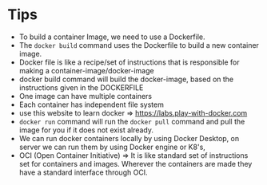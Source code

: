 # Tips

- To build a container Image, we need to use a Dockerfile. 
- The `docker build` command uses the Dockerfile to build a new container image.
- Docker file is like a recipe/set of instructions that is responsible for making a container-image/docker-image
- docker build command will build the docker-image, based on the instructions given in the DOCKERFILE
- One image can have multiple containers
- Each container has independent file system
- use this website to learn docker => https://labs.play-with-docker.com
- `docker run` command will run the `docker pull` command and pull the image for you if it does not exist already.
- We can run docker containers locally by using Docker Desktop, on server we can run them by using Docker engine or K8's, 
- OCI (Open Container Initiative) => It is like standard set of instructions set for containers and images. Wherever the containers are made they have a standard interface through OCI.